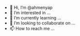 - 👋 Hi, I’m @ahmenyap
- 👀 I’m interested in ...
- 🌱 I’m currently learning ...
- 💞️ I’m looking to collaborate on ...
- 📫 How to reach me ...

<!---
ahmenyap/ahmenyap is a ✨ special ✨ repository because its `README.md` (this file) appears on your GitHub profile.
You can click the Preview link to take a look at your changes.
--->
